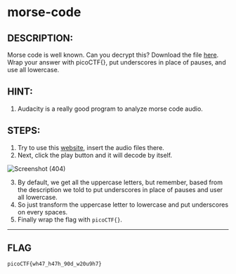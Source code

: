 # morse-code
## DESCRIPTION:
Morse code is well known. Can you decrypt this? 
Download the file [here](https://github.com/jon-brandy/CTF-WRITE-UP/blob/d0f6516abf5314fe61b6bd02cc9b719c8ea68a75/Asset/morse-code/morse_chal.wav). Wrap your answer with picoCTF{}, put underscores in place of pauses, and use all lowercase.
## HINT:
1. Audacity is a really good program to analyze morse code audio.
## STEPS:
1. Try to use this [website](https://morsecode.world/international/decoder/audio-decoder-adaptive.html), insert the audio files there.
2. Next, click the play button and it will decode by itself.

![Screenshot (404)](https://user-images.githubusercontent.com/70703371/172411109-a497939f-529a-4786-a2d2-63c860843273.png)

3. By default, we get all the uppercase letters, but remember, based from the description we told to put underscores in place of pauses and user all lowercase.
4. So just transform the uppercase letter to lowercase and put underscores on every spaces.
5. Finally wrap the flag with `picoCTF{}`.

---

## FLAG
```
picoCTF{wh47_h47h_90d_w20u9h7}
```

